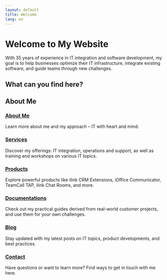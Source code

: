 ```yaml
---
layout: default
title: Welcome
lang: en
---
```


# Welcome to My Website

With 35 years of experience in IT integration and software development, my goal is to help businesses optimize their IT infrastructure, integrate existing software, and guide teams through new challenges.

## What can you find here?

## About Me
### [About Me](./about-me)
Learn more about me and my approach – IT with heart and mind.  

### [Services](./services)
Discover my offerings: IT integration, operations and support, as well as training and workshops on various IT topics.

### [Products](./products)
Explore powerful products like ilink CRM Extensions, iOffice Communicator, TeamCall TAP, ilink Chat Rooms, and more.

### [Documentations](./documentations)
Check out my practical guides derived from real-world customer projects, and use them for your own challenges.  

### [Blog](./blog)
Stay updated with my latest posts on IT topics, product developments, and best practices.

### [Contact](./contact)
Have questions or want to learn more? Find ways to get in touch with me here.
